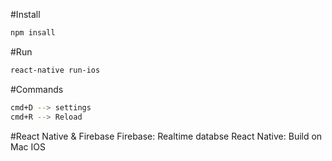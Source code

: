 #Install
```bash
npm insall
````

#Run
```bash
react-native run-ios
````

#Commands
```bash
cmd+D --> settings
cmd+R --> Reload
```

#React Native & Firebase
Firebase: Realtime databse
React Native: Build on Mac IOS


